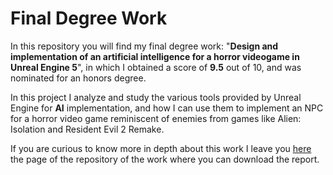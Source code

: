 # Final Degree Work

In this repository you will find my final degree work: "**Design and implementation of an artificial intelligence for a horror videogame in Unreal Engine 5**", in which I obtained a score of **9.5** out of 10, and was nominated for an honors degree.

In this project I analyze and study the various tools provided by Unreal Engine for **AI** implementation, and how I can use them to implement an NPC for a horror video game reminiscent of enemies from games like Alien: Isolation and Resident Evil 2 Remake.

If you are curious to know more in depth about this work I leave you [here](https://repositori.uji.es/xmlui/handle/10234/203647) the page of the repository of the work where you can download the report.
